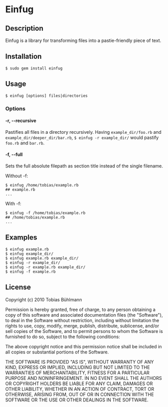 # Einfug

## Description
Einfug is a library for transforming files into a pastie-friendly piece of text.

## Installation
    $ sudo gem install einfug

## Usage
    $ einfug [options] files|directories

### Options
#### -r, --recursive
Pastifies all files in a directory recursively.
Having `example_dir/foo.rb` and `example_dir/deeper_dir/bar.rb`, `$ einfug -r example_dir/` would pastify `foo.rb` and `bar.rb`.

#### -f, --full
Sets the full absolute filepath as section title instead of the single filename.

Without -f:

    $ einfug /home/tobias/example.rb
    ## example.rb
    ...

With -f:

    $ einfug -f /home/tobias/example.rb
    ## /home/tobias/example.rb
    ...

## Examples

    $ einfug example.rb
    $ einfug example_dir/
    $ einfug example.rb example_dir/
    $ einfug -r example_dir/
    $ einfug -r example.rb example_dir/
    $ einfug -f example.rb

## License
Copyright (c) 2010 Tobias Bühlmann

Permission is hereby granted, free of charge, to any person obtaining a copy of this software and associated documentation files (the "Software"), to deal in the Software without restriction, including without limitation the rights to use, copy, modify, merge, publish, distribute, sublicense, and/or sell copies of the Software, and to permit persons to whom the Software is furnished to do so, subject to the following conditions:

The above copyright notice and this permission notice shall be included in all copies or substantial portions of the Software.

THE SOFTWARE IS PROVIDED "AS IS", WITHOUT WARRANTY OF ANY KIND, EXPRESS OR IMPLIED, INCLUDING BUT NOT LIMITED TO THE WARRANTIES OF MERCHANTABILITY, FITNESS FOR A PARTICULAR PURPOSE AND NONINFRINGEMENT. IN NO EVENT SHALL THE AUTHORS OR COPYRIGHT HOLDERS BE LIABLE FOR ANY CLAIM, DAMAGES OR OTHER LIABILITY, WHETHER IN AN ACTION OF CONTRACT, TORT OR OTHERWISE, ARISING FROM, OUT OF OR IN CONNECTION WITH THE SOFTWARE OR THE USE OR OTHER DEALINGS IN THE SOFTWARE.

